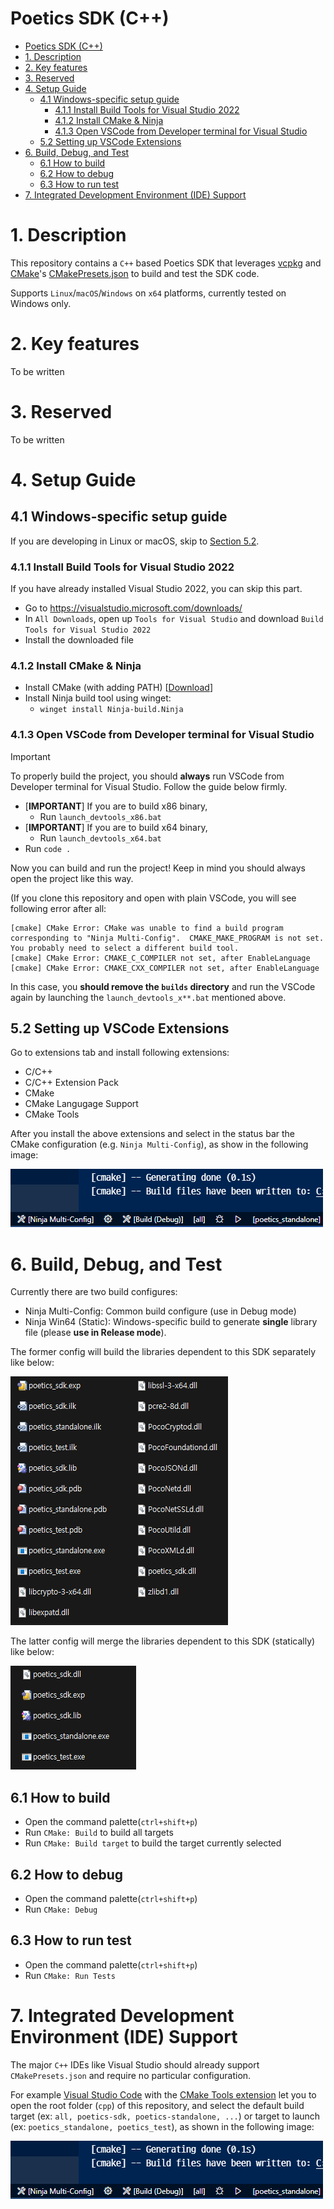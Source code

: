 # Poetics SDK (C++)

- [Poetics SDK (C++)](#poetics-sdk-c)
- [1. Description](#1-description)
- [2. Key features](#2-key-features)
- [3. Reserved](#3-reserved)
- [4. Setup Guide](#4-setup-guide)
  - [4.1 Windows-specific setup guide](#41-windows-specific-setup-guide)
    - [4.1.1 Install Build Tools for Visual Studio 2022](#411-install-build-tools-for-visual-studio-2022)
    - [4.1.2 Install CMake \& Ninja](#412-install-cmake--ninja)
    - [4.1.3 Open VSCode from Developer terminal for Visual Studio](#413-open-vscode-from-developer-terminal-for-visual-studio)
  - [5.2 Setting up VSCode Extensions](#52-setting-up-vscode-extensions)
- [6. Build, Debug, and Test](#6-build-debug-and-test)
  - [6.1 How to build](#61-how-to-build)
  - [6.2 How to debug](#62-how-to-debug)
  - [6.3 How to run test](#63-how-to-run-test)
- [7. Integrated Development Environment (IDE) Support](#7-integrated-development-environment-ide-support)

# 1. Description

This repository contains a `C++` based Poetics SDK that leverages [vcpkg](https://github.com/microsoft/vcpkg) and [CMake](https://www.cmake.org)'s [CMakePresets.json](https://cmake.org/cmake/help/latest/manual/cmake-presets.7.html) to build and test the SDK code.

Supports `Linux`/`macOS`/`Windows` on `x64` platforms, currently tested on Windows only.

# 2. Key features

To be written

# 3. Reserved

To be written

# 4. Setup Guide

## 4.1 Windows-specific setup guide

If you are developing in Linux or macOS, skip to [Section 5.2](#52-setting-up-vscode-extensions).

### 4.1.1 Install Build Tools for Visual Studio 2022

If you have already installed Visual Studio 2022, you can skip this part.

- Go to https://visualstudio.microsoft.com/downloads/
- In `All Downloads`, open up `Tools for Visual Studio` and download `Build Tools for Visual Studio 2022`
- Install the downloaded file

### 4.1.2 Install CMake & Ninja

- Install CMake (with adding PATH) [[Download](https://cmake.org/download/)]
- Install Ninja build tool using winget:
  - `winget install Ninja-build.Ninja`

### 4.1.3 Open VSCode from Developer terminal for Visual Studio

> [!IMPORTANT]
> To properly build the project, you should **always** run VSCode from Developer terminal for Visual Studio.
> Follow the guide below firmly.

- [**IMPORTANT**] If you are to build x86 binary,
  - Run `launch_devtools_x86.bat`
- [**IMPORTANT**] If you are to build x64 binary,
  - Run `launch_devtools_x64.bat`
- Run `code .`

Now you can build and run the project! Keep in mind you should always open the project like this way.

(If you clone this repository and open with plain VSCode, you will see following error after all:

```
[cmake] CMake Error: CMake was unable to find a build program corresponding to "Ninja Multi-Config".  CMAKE_MAKE_PROGRAM is not set.  You probably need to select a different build tool.
[cmake] CMake Error: CMAKE_C_COMPILER not set, after EnableLanguage
[cmake] CMake Error: CMAKE_CXX_COMPILER not set, after EnableLanguage
```

In this case, you **should remove the `builds` directory** and run the VSCode again by launching the `launch_devtools_x**.bat` mentioned above.

## 5.2 Setting up VSCode Extensions

Go to extensions tab and install following extensions:

- C/C++
- C/C++ Extension Pack
- CMake
- CMake Langugage Support
- CMake Tools

After you install the above extensions and select in the status bar the CMake configuration (e.g. `Ninja Multi-Config`), as show in the following image:

![CMake's preset selection in the status bar of Visual Studio Code](./img/vscode_cmakepresets_selection.png)

# 6. Build, Debug, and Test

Currently there are two build configures:

* Ninja Multi-Config: Common build configure (use in Debug mode)
* Ninja Win64 (Static): Windows-specific build to generate **single** library file (please **use in Release mode**).

The former config will build the libraries dependent to this SDK separately like below:

![Build result of Ninja Multi-Config](./img/ninja-multi-config.png)

The latter config will merge the libraries dependent to this SDK (statically) like below:

![Build result of Ninja Win64-Static](./img/ninja-win64-static.png)

## 6.1 How to build

- Open the command palette(`ctrl+shift+p`)
- Run `CMake: Build` to build all targets
- Run `CMake: Build target` to build the target currently selected

## 6.2 How to debug

- Open the command palette(`ctrl+shift+p`)
- Run `CMake: Debug`

## 6.3 How to run test

- Open the command palette(`ctrl+shift+p`)
- Run `CMake: Run Tests`

# 7. Integrated Development Environment (IDE) Support

The major `C++` IDEs like Visual Studio should already support `CMakePresets.json` and require no particular configuration.

For example [Visual Studio Code](https://code.visualstudio.com/) with the [CMake Tools extension](https://marketplace.visualstudio.com/items?itemName=ms-vscode.cmake-tools) let you to open the root folder (`cpp`) of this repository, and select the default build target (ex: `all, poetics-sdk, poetics-standalone, ...`) or target to launch (ex: `poetics_standalone, poetics_test`), as shown in the following image:

![CMake's preset selection in the status bar of Visual Studio Code](./img/vscode_cmakepresets_selection.png)

<br>
